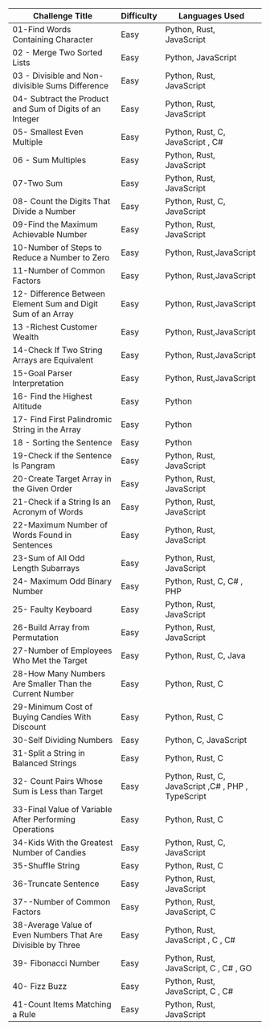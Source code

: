 | Challenge Title                                              | Difficulty | Languages Used                                     |
| ------------------------------------------------------------ | ---------- | -------------------------------------------------- |
| 01-Find Words Containing Character                           | Easy       | Python, Rust, JavaScript                           |
| 02 - Merge Two Sorted Lists                                  | Easy       | Python, JavaScript                                 |
| 03 - Divisible and Non-divisible Sums Difference             | Easy       | Python, Rust, JavaScript                           |
| 04- Subtract the Product and Sum of Digits of an Integer     | Easy       | Python, Rust, JavaScript                           |
| 05- Smallest Even Multiple                                   | Easy       | Python, Rust, C, JavaScript , C#                   |
| 06 - Sum Multiples                                           | Easy       | Python, Rust, JavaScript                           |
| 07-Two Sum                                                   | Easy       | Python, Rust, JavaScript                           |
| 08- Count the Digits That Divide a Number                    | Easy       | Python, Rust, C, JavaScript                        |
| 09-Find the Maximum Achievable Number                        | Easy       | Python, Rust, JavaScript                           |
| 10-Number of Steps to Reduce a Number to Zero                | Easy       | Python, Rust,JavaScript                            |
| 11-Number of Common Factors                                  | Easy       | Python, Rust,JavaScript                            |
| 12- Difference Between Element Sum and Digit Sum of an Array | Easy       | Python, Rust,JavaScript                            |
| 13 -Richest Customer Wealth                                  | Easy       | Python, Rust,JavaScript                            |
| 14-Check If Two String Arrays are Equivalent                 | Easy       | Python, Rust,JavaScript                            |
| 15-Goal Parser Interpretation                                | Easy       | Python, Rust,JavaScript                            |
| 16- Find the Highest Altitude                                | Easy       | Python                                             |
| 17- Find First Palindromic String in the Array               | Easy       | Python                                             |
| 18 - Sorting the Sentence                                    | Easy       | Python                                             |
| 19-Check if the Sentence Is Pangram                          | Easy       | Python, Rust, JavaScript                           |
| 20-Create Target Array in the Given Order                    | Easy       | Python, Rust, JavaScript                           |
| 21-Check if a String Is an Acronym of Words                  | Easy       | Python, Rust, JavaScript                           |
| 22-Maximum Number of Words Found in Sentences                | Easy       | Python, Rust, JavaScript                           |
| 23-Sum of All Odd Length Subarrays                           | Easy       | Python, Rust, JavaScript                           |
| 24- Maximum Odd Binary Number                                | Easy       | Python, Rust, C, C# , PHP                          |
| 25- Faulty Keyboard                                          | Easy       | Python, Rust, JavaScript                           |
| 26-Build Array from Permutation                              | Easy       | Python, Rust, JavaScript                           |
| 27-Number of Employees Who Met the Target                    | Easy       | Python, Rust, C, Java                              |
| 28-How Many Numbers Are Smaller Than the Current Number      | Easy       | Python, Rust, C                                    |
| 29-Minimum Cost of Buying Candies With Discount              | Easy       | Python, Rust, C                                    |
| 30-Self Dividing Numbers                                     | Easy       | Python, C, JavaScript                              |
| 31-Split a String in Balanced Strings                        | Easy       | Python, Rust, C                                    |
| 32- Count Pairs Whose Sum is Less than Target                | Easy       | Python, Rust, C, JavaScript ,C# , PHP , TypeScript |
| 33-Final Value of Variable After Performing Operations       | Easy       | Python, Rust, C                                    |
| 34-Kids With the Greatest Number of Candies                  | Easy       | Python, Rust, C, JavaScript                        |
| 35-Shuffle String                                            | Easy       | Python, Rust, C                                    |
| 36-Truncate Sentence                                         | Easy       | Python, Rust, JavaScript                           |
| 37--Number of Common Factors                                 | Easy       | Python, Rust, JavaScript, C                        |
| 38-Average Value of Even Numbers That Are Divisible by Three | Easy       | Python, Rust, JavaScript , C , C#                  |
| 39- Fibonacci Number                                         | Easy       | Python, Rust, JavaScript, C , C# , GO              |
| 40- Fizz Buzz                                                | Easy       | Python, Rust, JavaScript, C , C#                   |
| 41-Count Items Matching a Rule                               | Easy       | Python, Rust, JavaScript                           |
